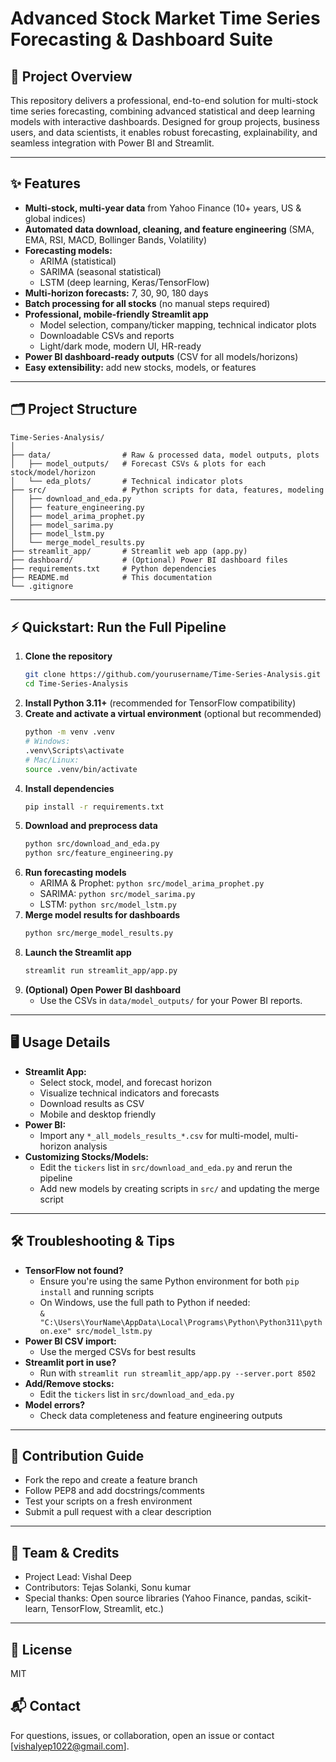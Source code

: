 # Advanced Stock Market Time Series Forecasting & Dashboard Suite

## 🚀 Project Overview
This repository delivers a professional, end-to-end solution for multi-stock time series forecasting, combining advanced statistical and deep learning models with interactive dashboards. Designed for group projects, business users, and data scientists, it enables robust forecasting, explainability, and seamless integration with Power BI and Streamlit.

---

## ✨ Features
- **Multi-stock, multi-year data** from Yahoo Finance (10+ years, US & global indices)
- **Automated data download, cleaning, and feature engineering** (SMA, EMA, RSI, MACD, Bollinger Bands, Volatility)
- **Forecasting models:**
  - ARIMA (statistical)
  - SARIMA (seasonal statistical)
  - LSTM (deep learning, Keras/TensorFlow)
- **Multi-horizon forecasts:** 7, 30, 90, 180 days
- **Batch processing for all stocks** (no manual steps required)
- **Professional, mobile-friendly Streamlit app**
  - Model selection, company/ticker mapping, technical indicator plots
  - Downloadable CSVs and reports
  - Light/dark mode, modern UI, HR-ready
- **Power BI dashboard-ready outputs** (CSV for all models/horizons)
- **Easy extensibility:** add new stocks, models, or features

---

## 🗂️ Project Structure
```
Time-Series-Analysis/
│
├── data/                # Raw & processed data, model outputs, plots
│   ├── model_outputs/   # Forecast CSVs & plots for each stock/model/horizon
│   └── eda_plots/       # Technical indicator plots
├── src/                 # Python scripts for data, features, modeling
│   ├── download_and_eda.py
│   ├── feature_engineering.py
│   ├── model_arima_prophet.py
│   ├── model_sarima.py
│   ├── model_lstm.py
│   └── merge_model_results.py
├── streamlit_app/       # Streamlit web app (app.py)
├── dashboard/           # (Optional) Power BI dashboard files
├── requirements.txt     # Python dependencies
├── README.md            # This documentation
└── .gitignore
```

---

## ⚡ Quickstart: Run the Full Pipeline
1. **Clone the repository**
   ```sh
   git clone https://github.com/yourusername/Time-Series-Analysis.git
   cd Time-Series-Analysis
   ```
2. **Install Python 3.11+** (recommended for TensorFlow compatibility)
3. **Create and activate a virtual environment** (optional but recommended)
   ```sh
   python -m venv .venv
   # Windows:
   .venv\Scripts\activate
   # Mac/Linux:
   source .venv/bin/activate
   ```
4. **Install dependencies**
   ```sh
   pip install -r requirements.txt
   ```
5. **Download and preprocess data**
   ```sh
   python src/download_and_eda.py
   python src/feature_engineering.py
   ```
6. **Run forecasting models**
   - ARIMA & Prophet: `python src/model_arima_prophet.py`
   - SARIMA: `python src/model_sarima.py`
   - LSTM: `python src/model_lstm.py`
7. **Merge model results for dashboards**
   ```sh
   python src/merge_model_results.py
   ```
8. **Launch the Streamlit app**
   ```sh
   streamlit run streamlit_app/app.py
   ```
9. **(Optional) Open Power BI dashboard**
   - Use the CSVs in `data/model_outputs/` for your Power BI reports.

---

## 🖥️ Usage Details
- **Streamlit App:**
  - Select stock, model, and forecast horizon
  - Visualize technical indicators and forecasts
  - Download results as CSV
  - Mobile and desktop friendly
- **Power BI:**
  - Import any `*_all_models_results_*.csv` for multi-model, multi-horizon analysis
- **Customizing Stocks/Models:**
  - Edit the `tickers` list in `src/download_and_eda.py` and rerun the pipeline
  - Add new models by creating scripts in `src/` and updating the merge script

---

## 🛠️ Troubleshooting & Tips
- **TensorFlow not found?**
  - Ensure you're using the same Python environment for both `pip install` and running scripts
  - On Windows, use the full path to Python if needed:  
    `& "C:\Users\YourName\AppData\Local\Programs\Python\Python311\python.exe" src/model_lstm.py`
- **Power BI CSV import:**
  - Use the merged CSVs for best results
- **Streamlit port in use?**
  - Run with `streamlit run streamlit_app/app.py --server.port 8502`
- **Add/Remove stocks:**
  - Edit the `tickers` list in `src/download_and_eda.py`
- **Model errors?**
  - Check data completeness and feature engineering outputs

---

## 🤝 Contribution Guide
- Fork the repo and create a feature branch
- Follow PEP8 and add docstrings/comments
- Test your scripts on a fresh environment
- Submit a pull request with a clear description

---

## 👥 Team & Credits
- Project Lead: Vishal Deep
- Contributors: Tejas Solanki, Sonu kumar
- Special thanks: Open source libraries (Yahoo Finance, pandas, scikit-learn, TensorFlow, Streamlit, etc.)

---

## 📄 License
MIT


## 📬 Contact
For questions, issues, or collaboration, open an issue or contact [vishalyep1022@gmail.com]. 
